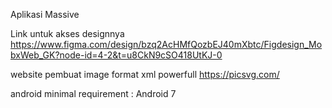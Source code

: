 Aplikasi Massive

Link untuk akses designnya
https://www.figma.com/design/bzq2AcHMfQozbEJ40mXbtc/Figdesign_MobxWeb_GK?node-id=4-2&t=u8CkN9cSO418UtKJ-0

website pembuat image format xml powerfull
https://picsvg.com/

android minimal requirement :
Android 7
